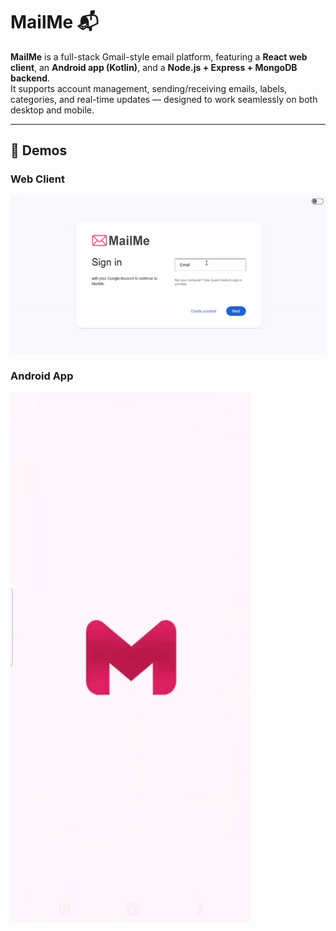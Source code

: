 # MailMe 📬

**MailMe** is a full-stack Gmail-style email platform, featuring a **React web client**, an **Android app (Kotlin)**, and a **Node.js + Express + MongoDB backend**.  
It supports account management, sending/receiving emails, labels, categories, and real-time updates — designed to work seamlessly on both desktop and mobile.

---

## 🎥 Demos

### Web Client
![Web Demo](wiki/images/web/web_video.gif)

### Android App
![Android Demo](wiki/images/app/android_video.gif)
